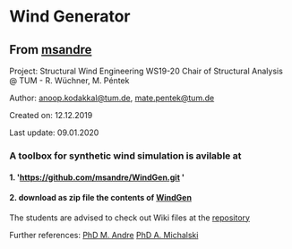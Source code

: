 
# Wind Generator 

## From [msandre](https://github.com/msandre)

Project: Structural Wind Engineering WS19-20 
        Chair of Structural Analysis @ TUM - R. Wüchner, M. Péntek
        
Author: anoop.kodakkal@tum.de, mate.pentek@tum.de

Created on:  12.12.2019

Last update: 09.01.2020

### A toolbox for  synthetic wind simulation is avilable at 

#### 1.  'https://github.com/msandre/WindGen.git '

#### 2.  download as zip file the contents of [WindGen](https://github.com/msandre/WindGen/archive/master.zip)

The students are advised to check out Wiki files at the [repository](https://github.com/msandre/WindGen/wiki/Choice-of-parameters-for-a-new-case)

Further references:
[PhD M. Andre](https://mediatum.ub.tum.de/1426694)
[PhD A. Michalski](https://mediatum.ub.tum.de/813117)


